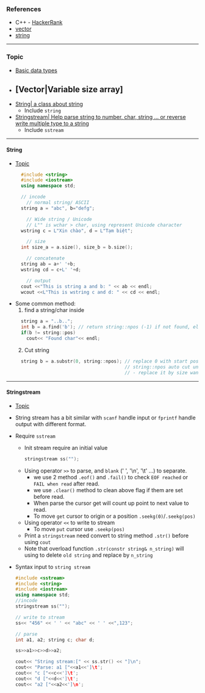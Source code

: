 ### References
- C++ - [HackerRank](https://www.hackerrank.com/)
- [vector](https://cplusplus.com/reference/vector/vector/)
- [string](https://cplusplus.com/reference/string/)

---

### Topic 
- [Basic data types]()
- [Vector|Variable size array]
  - 
- [String| a class about string](#string)
  - Include `string`
- [Stringstream| Help parse string to number, char, string ... or reverse write multiple type to a string](#stringstream)
  - Include `sstream` 



---

#### String
- [Topic](#topic)
  ```cpp
    #include <string>
    #include <iostream>
    using namespace std;

    // incode
      // normal string/ ASCII
    string a = "abc", b="defg";

      // Wide string / Unicode
      // L"" is wchar > char, using represent Unicode character
    wstring c = L"Xin chào", d = L"Tạm biệt";

      // size
    int size_a = a.size(), size_b = b.size();

      // concatenate 
    string ab = a+' '+b;  
    wstring cd = c+L' '+d;

      // output
    cout <<"This is string a and b: " << ab << endl;
    wcout <<L"This is wstring c and d: " << cd << endl;

  ```
- Some common method:
  1. find a string/char inside
    ```cpp
      string a = "..b..";
      int b = a.find('b'); // return string::npos (-1) if not found, else position start char/ string
      if(b != string::pos)
        cout<< "Found char"<< endl;
    ```
  2. Cut string
    ```cpp
      string b = a.substr(0, string::npos); // replace 0 with start position, 
                                            // string::npos auto cut until end string
                                            // - replace it by size want to cut
    ```
---

#### Stringstream
- [Topic](#topic)
- String stream has a bit similar with `scanf` handle input or `fprintf` handle output with different format.
- Require `sstream`
  - Init stream require an initial value
    ```cpp
    stringstream ss("");
    ```
  - Using operator `>>` to parse, and `blank` (' ', '\n', '\t' ...) to separate.
    - we use 2 method `.eof()` and `.fail()` to check `EOF reached` or `FAIL when read` after read.
    - we use `.clear()` method to clean above flag if them are set before read. 
    - When parse the cursor get will count up point to next value to read.
    - To move `get` cursor to origin or a position `.seekg(0)`/`.seekg(pos)`
  - Using operator `<<` to write to stream
    - To move `put` cursor use `.seekp(pos)`
  - Print a `stringstream` need convert to string method `.str()` before using `cout`
  - Note that overload function `.str(constr string& n_string)` will using to delete `old string` and replace by `n_string`


- Syntax input to `string stream`
  ```cpp
  #include <sstream>
  #include <string>
  #include <iostream>
  using namespace std;
  //incode
  stringstream ss("");

  // write to stream
  ss<< "456" << ' ' << "abc" << ' ' <<",123";

  // parse
  int a1, a2; string c; char d;

  ss>>a1>>c>>d>>a2;
  
  cout<< "String stream:[" << ss.str() << "]\n";
  cout<< "Parse: a1 ["<<a1<<']\t';
  cout<< "c ["<<c<<']\t';
  cout<< "d ["<<d<<']\t';
  cout<< "a2 ["<<a2<<']\n';
  ```


